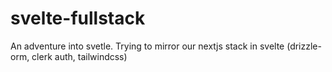 # svelte-fullstack
 An adventure into svetle. Trying to mirror our nextjs stack in svelte (drizzle-orm, clerk auth, tailwindcss)
